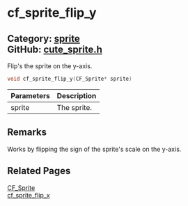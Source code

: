 [//]: # (This file is automatically generated by Cute Framework's docs parser.)
[//]: # (Do not edit this file by hand!)
[//]: # (See: https://github.com/RandyGaul/cute_framework/blob/master/samples/docs_parser.cpp)
[](../header.md ':include')

# cf_sprite_flip_y

Category: [sprite](/api_reference?id=sprite)  
GitHub: [cute_sprite.h](https://github.com/RandyGaul/cute_framework/blob/master/include/cute_sprite.h)  
---

Flip's the sprite on the y-axis.

```cpp
void cf_sprite_flip_y(CF_Sprite* sprite)
```

Parameters | Description
--- | ---
sprite | The sprite.

## Remarks

Works by flipping the sign of the sprite's scale on the y-axis.

## Related Pages

[CF_Sprite](/sprite/cf_sprite.md)  
[cf_sprite_flip_x](/sprite/cf_sprite_flip_x.md)  
